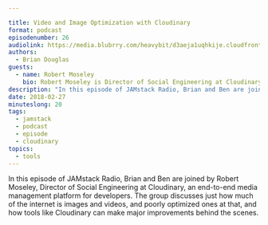 ```yaml
---

title: Video and Image Optimization with Cloudinary
format: podcast
episodenumber: 26
audiolink: https://media.blubrry.com/heavybit/d3aeja1uqhkije.cloudfront.net/podcasts/jamstack-radio/20171107-jamstack-radio-026.mp3
authors:
  - Brian Douglas
guests:
  - name: Robert Moseley
    bio: Robert Moseley is Director of Social Engineering at Cloudinary,&nbsp;an end-to-end media management platform for web and mobile developers. Previously Robert was Senior Solutions Engineer for Ensighten and worked as an analytics and optimization consultant for Adobe where he worked on tools including Scene7.
description: "In this episode of JAMstack Radio, Brian and Ben are joined by Cloudinary’s Robert Moseley to discuss how his and other developer tools can help free up a lot of bandwidth taken up by poorly optimized videos and images."
date: 2018-02-27
minuteslong: 20
tags:
  - jamstack
  - podcast
  - episode
  - cloudinary
topics:
  - tools
---
```


In this episode of JAMstack Radio, Brian and Ben are joined by Robert Moseley, Director of Social Engineering at Cloudinary, an end-to-end media management platform for developers. The group discusses just how much of the internet is images and videos, and poorly optimized ones at that, and how tools like Cloudinary can make major improvements behind the scenes.
